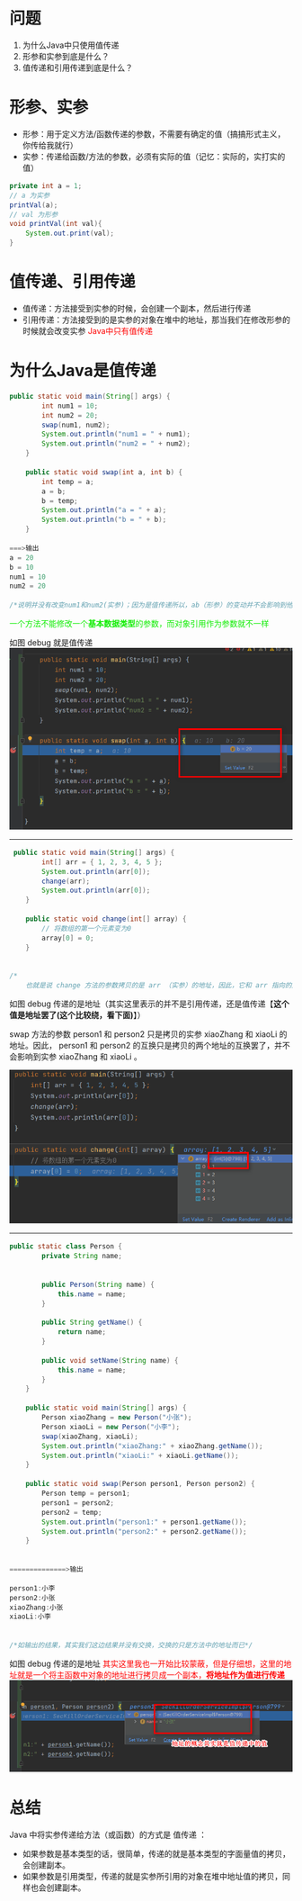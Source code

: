 # 问题
1. 为什么Java中只使用值传递
2. 形参和实参到底是什么？
3. 值传递和引用传递到底是什么？


# 形参、实参
- 形参：用于定义方法/函数传递的参数，不需要有确定的值（搞搞形式主义，你传给我就行）
- 实参：传递给函数/方法的参数，必须有实际的值（记忆：实际的，实打实的值）

```java
private int a = 1;
// a 为实参
printVal(a);
// val 为形参
void printVal(int val){
    System.out.print(val);
}
```



# 值传递、引用传递
- 值传递：方法接受到实参的时候，会创建一个副本，然后进行传递
- 引用传递：方法接受到的是实参的对象在堆中的地址，那当我们在修改形参的时候就会改变实参
<font color="red">Java中只有值传递</font>


# 为什么Java是值传递

```java
public static void main(String[] args) {
        int num1 = 10;
        int num2 = 20;
        swap(num1, num2);
        System.out.println("num1 = " + num1);
        System.out.println("num2 = " + num2);
    }

    public static void swap(int a, int b) {
        int temp = a;
        a = b;
        b = temp;
        System.out.println("a = " + a);
        System.out.println("b = " + b);
    }

===>输出
a = 20
b = 10
num1 = 10
num2 = 20

/*说明并没有改变num1和num2(实参)；因为是值传递所以，ab（形参）的变动并不会影响到他们*/
```
<font color="reed">一个方法不能修改一个**基本数据类型**的参数，而对象引用作为参数就不一样</font>

如图 debug 就是值传递
![](./img/2023-03-09-15-59-10.png)

----

```java
 public static void main(String[] args) {
        int[] arr = { 1, 2, 3, 4, 5 };
        System.out.println(arr[0]);
        change(arr);
        System.out.println(arr[0]);
    }

    public static void change(int[] array) {
        // 将数组的第一个元素变为0
        array[0] = 0;
    }


/*
    也就是说 change 方法的参数拷贝的是 arr （实参）的地址，因此，它和 arr 指向的是同一个数组对象。这也就说明了为什么方法内部对形参的修改会影响到实参。*/
```


如图 debug 传递的是地址（其实这里表示的并不是引用传递，还是值传递【**这个值是地址罢了(这个比较绕，看下面)**】）

swap 方法的参数 person1 和 person2 只是拷贝的实参 xiaoZhang 和 xiaoLi 的地址。因此， person1 和 person2 的互换只是拷贝的两个地址的互换罢了，并不会影响到实参 xiaoZhang 和 xiaoLi 。

![](./img/2023-03-09-16-00-36.png)



---

```java
public static class Person {
        private String name;


        public Person(String name) {
            this.name = name;
        }

        public String getName() {
            return name;
        }

        public void setName(String name) {
            this.name = name;
        }
    }

    public static void main(String[] args) {
        Person xiaoZhang = new Person("小张");
        Person xiaoLi = new Person("小李");
        swap(xiaoZhang, xiaoLi);
        System.out.println("xiaoZhang:" + xiaoZhang.getName());
        System.out.println("xiaoLi:" + xiaoLi.getName());
    }

    public static void swap(Person person1, Person person2) {
        Person temp = person1;
        person1 = person2;
        person2 = temp;
        System.out.println("person1:" + person1.getName());
        System.out.println("person2:" + person2.getName());
    }


==============>输出

person1:小李
person2:小张
xiaoZhang:小张
xiaoLi:小李


/*如输出的结果，其实我们这边结果并没有交换，交换的只是方法中的地址而已*/
```


如图 debug 传递的是地址
<font color="red">其实这里我也一开始比较蒙蔽，但是仔细想，这里的地址就是一个将主函数中对象的地址进行拷贝成一个副本，**将地址作为值进行传递**</font>
![](./img/2023-03-09-16-08-11.png)

# 总结
Java 中将实参传递给方法（或函数）的方式是 值传递 ：

- 如果参数是基本类型的话，很简单，传递的就是基本类型的字面量值的拷贝，会创建副本。
- 如果参数是引用类型，传递的就是实参所引用的对象在堆中地址值的拷贝，同样也会创建副本。